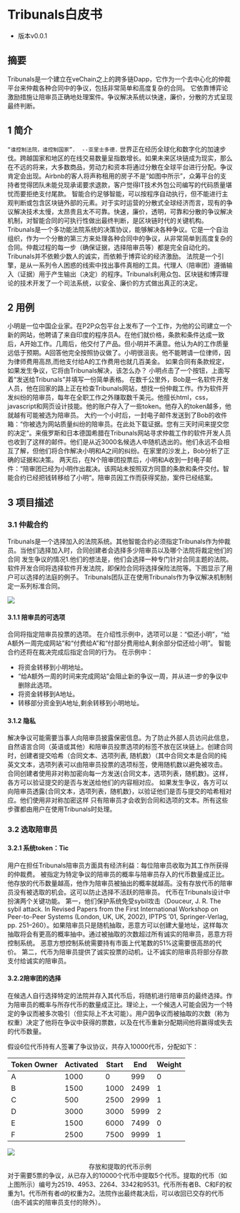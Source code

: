 # Tribunals白皮书
* 版本v0.0.1

## 摘要
Tribunals是一个建立在veChain之上的跨多链Dapp，它作为一个去中心化的仲裁平台来仲裁各种合同中的争议，包括非常简单和高度复杂的合同。 它依靠博弈论激励措施让陪审员正确地处理案件。争议解决系统以快速，廉价，分散的方式呈现最终判断。

## 1 简介  
`“谁控制法院，谁控制国家”.  --亚里士多德.`
世界正在经历全球化和数字化的加速步伐。跨越国家和地区的在线交易数量呈指数增长。如果未来区块链成为现实，那么在不远的将来，大多数商品，劳动力和资本将通过分散在全球平台进行分配。争议肯定会出现。Airbnb的客人将声称租用的房子不是“如图中所示”，众筹平台的支持者觉得团队未能兑现承诺要求退款，客户觉得IT技术外包公司编写的代码质量堪忧而要拒绝支付尾款。
智能合约足够智能，可以按程序自动执行，但不能进行主观判断或包含区块链外部的元素。对于实时运营的分散式全球经济而言，现有的争议解决技术太慢，太昂贵且太不可靠。快速，廉价，透明，可靠和分散的争议解决机制，对智能合同的可执行性做出最终判断，是区块链时代的关键机构。
Tribunals是一个多功能法院系统的决策协议，能够解决各种争议。它是一个自治组织，作为一个分散的第三方来处理各种合同中的争议，从非常简单到高度复杂的合同。仲裁过程的每一步（确保证据，选择陪审员等）都是完全自动化的。Tribunals并不依赖少数人的诚实，而依赖于博弈论的经济激励。
法院是一个引擎，是从一系列令人困惑的线索中找出事件真相的工具。代理人（陪审团）遵循输入（证据）用于产生输出（决定）的程序。Tribunals利用众包、区块链和博弈理论的技术开发了一个司法系统，以安全、廉价的方式做出真正的决定。

## 2 用例

小明是一位中国企业家。在P2P众包平台上发布了一个工作，为他的公司建立一个新的网站，他聘请了来自印度的程序员A。在他们就价格，条款和条件达成一致后，A开始工作。几周后，他交付了产品。但小明并不满意。他认为A的工作质量远低于预期。A回答他完全按照协议做了。小明很沮丧。他不能聘请一位律师，因为律师费用高昂,而他支付给A的工作费用也就几百美金。
如果合同有条款规定，如果发生争议，它将由Tribunals解决，该怎么办？ 小明点击了一个按钮，上面写着“发送给Tribunals”并填写一份简单表格。
在数千公里外，Bob是一名软件开发人员，他在回家的路上正在检查Tribunals网站，想找一份仲裁工作。作为软件开发纠纷的陪审员，每年在全职工作之外赚取数千美元。他擅长html，css，javascript和网页设计技能。他的账户存入了一些token。他存入的token越多，他就越有可能被选为陪审员。
大约一个小时后，一封电子邮件发送到了Bob的收件箱：“你被选为网站质量纠纷的陪审员。在此处下载证据。您有三天时间来提交您的决定“。来俄罗斯和日本德国希腊在Tribunals网站寻求仲裁工作的软件开发人员也收到了这样的邮件。他们是从近3000名候选人中随机选出的。他们永远不会相互了解，但他们将合作解决小明和A之间的纠纷。在家里的沙发上，Bob分析了正确的证据和决策。
两天后，在N个陪审团投票后，小明和A收到一封电子邮件：“陪审团已经为小明作出裁决。该网站未按照双方同意的条款和条件交付。智能合约已经把钱转移给了小明“。陪审员因工作而获得奖励，案件已经结案。

## 3 项目描述
### 3.1 仲裁合约
Tribunals是一个选择加入的法院系统。其他智能合约必须指定Tribunals作为仲裁员。当他们选择加入时，合同创建者会选择多少陪审员以及哪个法院将裁定他们的合同 发生争议的情况1.他们的想法是，他们会选择一种专门针对合同主题的法院。软件开发合同将选择软件开发法院，即保险合同将选择保险法院等。下图显示了用户可以选择的法庭的例子。 Tribunals团队正在使用Tribunals作为争议解决机制制定一系列标准合同。

![](./img/图1.jpg)

#### 3.1.1 陪审员的可选项
合同将指定陪审员投票的选项。 在介绍性示例中，选项可以是：“偿还小明”，“给A额外一周完成网站”和“付费给A”和“付部分费用给A,剩余部分偿还给小明”。
智能合约还将在裁决完成后指定合同的行为。 在示例中：
* 将资金转移到小明地址。   
* “给A额外一周的时间来完成网站”会阻止新的争议一周，并从进一步的争议中删除此选项。
* 将资金转移到A地址。
* 转移部分资金到A地址,剩余转移到小明地址。

#### 3.1.2 隐私
解决争议可能需要当事人向陪审员披露保密信息。为了防止外部人员访问此信息，自然语言合同（英语或其他）和陪审员投票选项的标签不放在区块链上。创建合同时，创建者提交哈希（合同文本、选项列表, 随机数）（其中合同文本是合同的纯英文文本，选项列表可以由陪审员投票的选项标签，使用随机数以避免被攻击。
合同创建者使用非对称加密向每一方发送{合同文本，选项列表，随机数}。这样，各方可以验证提交的是否与发送给他们的内容相对应。
如果发生争议，各方可以向陪审员透露{合同文本，选项列表，随机数}，以验证他们是否与提交的哈希相对应。他们使用非对称加密这样
只有陪审员才会收到合同和选项的文本。所有这些步骤都由用户在使用Tribunals时处理。

### 3.2 选取陪审员
#### 3.2.1 系统token：Tic
用户在担任Tribunals陪审员方面具有经济利益：每位陪审员收取为其工作所获得的仲裁费。
被指定为特定争议的陪审员的概率与陪审员存入的代币数量成正比。他存放的代币数量越高，他作为陪审员被抽出的概率就越高。没有存放代币的陪审员没有被选取的机会。这可以防止选择不活跃的陪审员。
代币在Tribunals设计中扮演两个关键功能。
第一，他们保护系统免受sybil攻击（Douceur, J. R. The sybil attack. In Revised Papers from the First International Workshop on Peer-to-Peer Systems (London, UK, UK, 2002), IPTPS ’01, Springer-Verlag, pp. 251–260）。如果陪审员只是随机抽取，恶意方可以创建大量地址，这样每次抽取将会有更高的概率抽中。通过被抽取的次数超过所有诚实的陪审员，恶意方将控制系统。
恶意方想控制系统需要持有市面上代笔数的51%这需要很高昂的代价。
第二，代币为陪审员提供了诚实投票的动机，让不诚实的陪审员将部分存款支付给诚实的陪审员。


#### 3.2.2陪审团的选择

在候选人自行选择特定的法院并存入其代币后，将随机进行陪审员的最终选择。作为陪审员的概率与所存代币的数量成正比。理论上，一个候选人可能会因为一个特定的争议而被多次吸引（但实际上不太可能）。用户因争议而被抽取的次数（称为权重）决定了他将在争议中获得的票数，以及在代币重新分配期间他将赢得或失去的代币数量。

假设6位代币持有人签署了争议协议，共存入10000代币，分配如下：

| Token Owner | Activated | Start | End | Weight |
| ------ | ------ | ------ |  ------ |  ------ |
| A | 1000 | 0 | 999 | 0 |
| B | 1500 | 1000 | 2499 | 1 |
| C | 500 | 2500 | 2999 | 1 |
| D | 3000 | 3000 | 5999 | 2 |
| E | 1500 | 6000 | 7499 | 0 |
| F | 2500 | 7500 | 9999 | 1 |

![](./img/图2.jpg)
<center>存放和提取的代币示例</center>
对于需要5票的争议，从已存入的10000个代币中提取5个代币。提取的代币（如上图所示）编号为2519、4953、2264、3342和9531。代币所有者B、C和F的权重为1。代币所有者d的权重为2。法院作出最终裁决后，可以收回已交存的代币（由不诚实的陪审员支付的除外）。